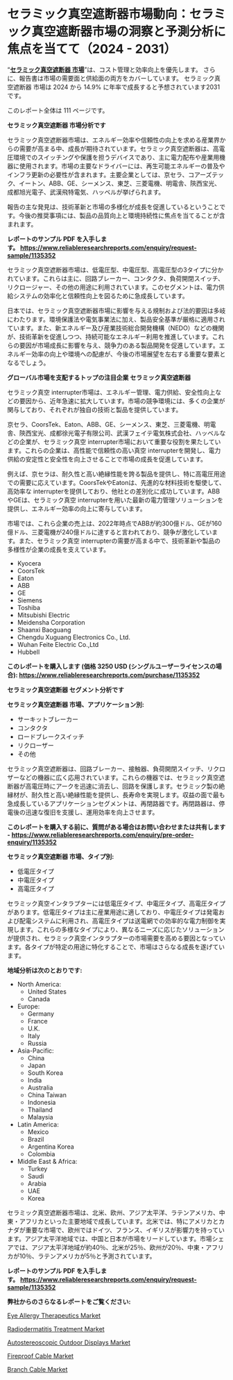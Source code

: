 <p><h1>セラミック真空遮断器市場動向：セラミック真空遮断器市場の洞察と予測分析に焦点を当てて（2024 - 2031）</h1></p><p>&ldquo;<strong><a href="https://www.reliableresearchreports.com/ceramic-vacuum-interrupter-market-in-global-r1135352?utm_campaign=110&utm_medium=9&utm_source=Github&utm_content=ia&utm_term=03122024&utm_id=ceramic-vacuum-interrupter">セラミック真空遮断器 市場</a></strong>&rdquo;は、コスト管理と効率向上を優先します。 さらに、報告書は市場の需要面と供給面の両方をカバーしています。 セラミック真空遮断器 市場は 2024 から 14.9% に年率で成長すると予想されています2031 です。</p>
<p>このレポート全体は 111 ページです。</p>
<p><strong>セラミック真空遮断器 市場分析です</strong></p>
<p><p>セラミック真空遮断器市場は、エネルギー効率や信頼性の向上を求める産業界からの需要が高まる中、成長が期待されています。セラミック真空遮断器は、高電圧環境でのスイッチングや保護を担うデバイスであり、主に電力配布や産業用機器に使用されます。市場の主要なドライバーには、再生可能エネルギーの普及やインフラ更新の必要性が含まれます。主要企業としては、京セラ、コアーズテック、イートン、ABB、GE、シーメンス、東芝、三菱電機、明電舎、陝西宝光、成都旭光電子、武漢飛特電気、ハッベルが挙げられます。</p><p>報告の主な発見は、技術革新と市場の多様化が成長を促進しているということです。今後の推奨事項には、製品の品質向上と環境持続性に焦点を当てることが含まれます。</p></p>
<p><strong>レポートのサンプル PDF を入手します。&nbsp;<a href="https://www.reliableresearchreports.com/enquiry/request-sample/1135352?utm_campaign=110&utm_medium=9&utm_source=Github&utm_content=ia&utm_term=03122024&utm_id=ceramic-vacuum-interrupter">https://www.reliableresearchreports.com/enquiry/request-sample/1135352</a></strong></p>
<p><p>セラミック真空遮断器市場は、低電圧型、中電圧型、高電圧型の3タイプに分かれています。これらは主に、回路ブレーカー、コンタクタ、負荷開閉スイッチ、リクロージャー、その他の用途に利用されています。このセグメントは、電力供給システムの効率化と信頼性向上を図るために急成長しています。</p><p>日本では、セラミック真空遮断器市場に影響を与える規制および法的要因は多岐にわたります。環境保護法や電気事業法に加え、製品安全基準が厳格に適用されています。また、新エネルギー及び産業技術総合開発機構（NEDO）などの機関が、技術革新を促進しつつ、持続可能なエネルギー利用を推進しています。これらの要因が市場成長に影響を与え、競争力のある製品開発を促進しています。エネルギー効率の向上や環境への配慮が、今後の市場展望を左右する重要な要素となるでしょう。</p></p>
<p><strong>グローバル市場を支配するトップの注目企業 セラミック真空遮断器</strong></p>
<p><p>セラミック真空 interrupter市場は、エネルギー管理、電力供給、安全性向上などの要因から、近年急速に拡大しています。市場の競争環境には、多くの企業が関与しており、それぞれが独自の技術と製品を提供しています。</p><p>京セラ、CoorsTek、Eaton、ABB、GE、シーメンス、東芝、三菱電機、明電舎、陝西宝光、成都徐光電子有限公司、武漢フェイテ電気株式会社、ハッベルなどの企業が、セラミック真空 interrupter市場において重要な役割を果たしています。これらの企業は、高性能で信頼性の高い真空 interrupterを開発し、電力供給の安定性と安全性を向上させることで市場の成長を促進しています。</p><p>例えば、京セラは、耐久性と高い絶縁性能を誇る製品を提供し、特に高電圧用途での需要に応えています。CoorsTekやEatonは、先進的な材料技術を駆使して、高効率な interrupterを提供しており、他社との差別化に成功しています。ABBやGEは、セラミック真空 interrupterを用いた最新の電力管理ソリューションを提供し、エネルギー効率の向上に寄与しています。</p><p>市場では、これら企業の売上は、2022年時点でABBが約300億ドル、GEが160億ドル、三菱電機が240億ドルに達すると言われており、競争が激化しています。また、セラミック真空 interrupterの需要が高まる中で、技術革新や製品の多様性が企業の成長を支えています。</p></p>
<p><ul><li>Kyocera</li><li>CoorsTek</li><li>Eaton</li><li>ABB</li><li>GE</li><li>Siemens</li><li>Toshiba</li><li>Mitsubishi Electric</li><li>Meidensha Corporation</li><li>Shaanxi Baoguang</li><li>Chengdu Xuguang Electronics Co., Ltd.</li><li>Wuhan Feite Electric Co.,Ltd</li><li>Hubbell</li></ul></p>
<p><strong>このレポートを購入します (価格 3250 USD (シングルユーザーライセンスの場合):&nbsp;<a href="https://www.reliableresearchreports.com/purchase/1135352?utm_campaign=110&utm_medium=9&utm_source=Github&utm_content=ia&utm_term=03122024&utm_id=ceramic-vacuum-interrupter">https://www.reliableresearchreports.com/purchase/1135352</a></strong></p>
<p><strong>セラミック真空遮断器 セグメント分析です</strong></p>
<p><strong>セラミック真空遮断器 市場、アプリケーション別:</strong></p>
<p><ul><li>サーキットブレーカー</li><li>コンタクタ</li><li>ロードブレークスイッチ</li><li>リクローザー</li><li>その他</li></ul></p>
<p><p>セラミック真空遮断器は、回路ブレーカー、接触器、負荷開閉スイッチ、リクロザーなどの機器に広く応用されています。これらの機器では、セラミック真空遮断器が高電圧時にアークを迅速に消去し、回路を保護します。セラミック製の絶縁材が、耐久性と高い絶縁性能を提供し、長寿命を実現します。収益の面で最も急成長しているアプリケーションセグメントは、再閉路器です。再閉路器は、停電後の迅速な復旧を支援し、運用効率を向上させます。</p></p>
<p><strong>このレポートを購入する前に、質問がある場合はお問い合わせまたは共有します - <a href="https://www.reliableresearchreports.com/enquiry/pre-order-enquiry/1135352?utm_campaign=110&utm_medium=9&utm_source=Github&utm_content=ia&utm_term=03122024&utm_id=ceramic-vacuum-interrupter">https://www.reliableresearchreports.com/enquiry/pre-order-enquiry/1135352</a></strong></p>
<p><strong>セラミック真空遮断器 市場、タイプ別:</strong></p>
<p><ul><li>低電圧タイプ</li><li>中電圧タイプ</li><li>高電圧タイプ</li></ul></p>
<p><p>セラミック真空インタラプターには低電圧タイプ、中電圧タイプ、高電圧タイプがあります。低電圧タイプは主に産業用途に適しており、中電圧タイプは発電および配電システムに利用され、高電圧タイプは送電網での効率的な電力制御を実現します。これらの多様なタイプにより、異なるニーズに応じたソリューションが提供され、セラミック真空インタラプターの市場需要を高める要因となっています。各タイプが特定の用途に特化することで、市場はさらなる成長を遂げています。</p></p>
<p><strong>地域分析は次のとおりです:</strong></p>
<p><ul>
    <li>
        North America:
        <ul>
            <li>United States</li>
            <li>Canada</li>
        </ul>
    </li>
    <li>
        Europe:
        <ul>
            <li>Germany</li>
            <li>France</li>
            <li>U.K.</li>
            <li>Italy</li>
            <li>Russia</li>
        </ul>
    </li>
    <li>
        Asia-Pacific:
        <ul>
            <li>China</li>
            <li>Japan</li>
            <li>South Korea</li>
            <li>India</li>
            <li>Australia</li>
            <li>China Taiwan</li>
            <li>Indonesia</li>
            <li>Thailand</li>
            <li>Malaysia</li>
        </ul>
    </li>
    <li>
        Latin America:
        <ul>
            <li>Mexico</li>
            <li>Brazil</li>
            <li>Argentina Korea</li>
            <li>Colombia</li>
        </ul>
    </li>
    <li>
        Middle East & Africa:
        <ul>
            <li>Turkey</li>
            <li>Saudi</li>
            <li>Arabia</li>
            <li>UAE</li>
            <li>Korea</li>
        </ul>
    </li>
    </ul></p>
<p><p>セラミック真空遮断器市場は、北米、欧州、アジア太平洋、ラテンアメリカ、中東・アフリカといった主要地域で成長しています。北米では、特にアメリカとカナダが重要な市場で、欧州ではドイツ、フランス、イギリスが影響力を持っています。アジア太平洋地域では、中国と日本が市場をリードしています。市場シェアでは、アジア太平洋地域が約40％、北米が25％、欧州が20％、中東・アフリカが10％、ラテンアメリカが5％と予測されています。</p></p>
<p><strong>レポートのサンプル PDF を入手します。&nbsp;<a href="https://www.reliableresearchreports.com/enquiry/request-sample/1135352?utm_campaign=110&utm_medium=9&utm_source=Github&utm_content=ia&utm_term=03122024&utm_id=ceramic-vacuum-interrupter">https://www.reliableresearchreports.com/enquiry/request-sample/1135352</a></strong></p>
<p><strong>弊社からのさらなるレポートをご覧ください:</strong></p>
<p><p><a href="https://www.linkedin.com/pulse/eye-allergy-therapeutics-market-demand-revenue-insights-82-y4g1e?utm_campaign=110&utm_medium=9&utm_source=Github&utm_content=ia&utm_term=03122024&utm_id=ceramic-vacuum-interrupter">Eye Allergy Therapeutics Market</a></p><p><a href="https://www.linkedin.com/pulse/in-depth-evaluation-radiodermatitis-treatment-market-amacro-jpkue?utm_campaign=110&utm_medium=9&utm_source=Github&utm_content=ia&utm_term=03122024&utm_id=ceramic-vacuum-interrupter">Radiodermatitis Treatment Market</a></p><p><a href="https://github.com/globismark/Market-Research-Report-List-5/blob/main/autostereoscopic-outdoor-displays-market.md?utm_campaign=110&utm_medium=9&utm_source=Github&utm_content=ia&utm_term=03122024&utm_id=ceramic-vacuum-interrupter">Autostereoscopic Outdoor Displays Market</a></p><p><a href="https://issuu.com/reportprime-2/docs/fireproof-cable-market-size-2030.pptx?utm_campaign=110&utm_medium=9&utm_source=Github&utm_content=ia&utm_term=03122024&utm_id=ceramic-vacuum-interrupter">Fireproof Cable Market</a></p><p><a href="https://issuu.com/reportprime-2/docs/branch-cable-market-size-2030.pptx?utm_campaign=110&utm_medium=9&utm_source=Github&utm_content=ia&utm_term=03122024&utm_id=ceramic-vacuum-interrupter">Branch Cable Market</a></p></p>